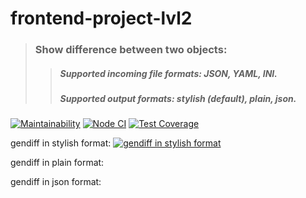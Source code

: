 # frontend-project-lvl2

> ### Show difference between two objects:
>> ##### Supported incoming file formats: JSON, YAML, INI.
>> ##### Supported output formats: stylish (default), plain, json.

[![Maintainability](https://api.codeclimate.com/v1/badges/2068638216ca262b66d5/maintainability)](https://codeclimate.com/github/aemelianovich/frontend-project-lvl2/maintainability)
[![Node CI](https://github.com/aemelianovich/frontend-project-lvl2/workflows/Node%20CI/badge.svg)](https://github.com/aemelianovich/frontend-project-lvl2/actions)
[![Test Coverage](https://api.codeclimate.com/v1/badges/2068638216ca262b66d5/test_coverage)](https://codeclimate.com/github/aemelianovich/frontend-project-lvl2/test_coverage)

gendiff in stylish format:
[![gendiff in stylish format](https://asciinema.org/a/1Jot1HMeOLeeUWzOfwG7S5JOB.svg)](https://asciinema.org/a/1Jot1HMeOLeeUWzOfwG7S5JOB)

gendiff in plain format:



gendiff in json format:


